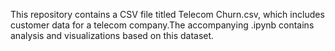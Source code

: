 This repository contains a CSV file titled Telecom Churn.csv, which includes customer data for a telecom company.The accompanying .ipynb contains analysis and visualizations based on this dataset.

